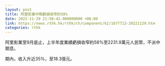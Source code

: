 ```yaml
---
layout: post
title: 阿里影業中期虧損收窄約58%
date: 2022-11-29 21:50:42.000000000 +08:00
link: https://news.rthk.hk/rthk/ch/component/k2/1677713-20221129.htm
categories: rthk
---
```


阿里影業至9月底止，上半年度業績虧損收窄約58%至2231.9萬元人民幣，不派中期息。

期內，收入升近35%，至18.3億元。
